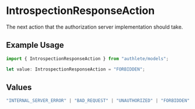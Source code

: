 # IntrospectionResponseAction

The next action that the authorization server implementation should take.

## Example Usage

```typescript
import { IntrospectionResponseAction } from "authlete/models";

let value: IntrospectionResponseAction = "FORBIDDEN";
```

## Values

```typescript
"INTERNAL_SERVER_ERROR" | "BAD_REQUEST" | "UNAUTHORIZED" | "FORBIDDEN" | "OK"
```